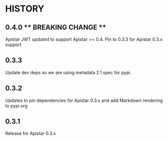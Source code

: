# HISTORY

## 0.4.0 ** BREAKING CHANGE **

Apistar JWT updated to support Apistar >= 0.4. Pin to 0.3.3 for Apistar 0.3.x support

## 0.3.3

Update dev deps so we are using metadata 2.1 spec for pypi.

## 0.3.2

Updates to pin dependencies for Apistar 0.3.x and add Markdown rendering to pypi.org

## 0.3.1

Release for Apistar 0.3.x
